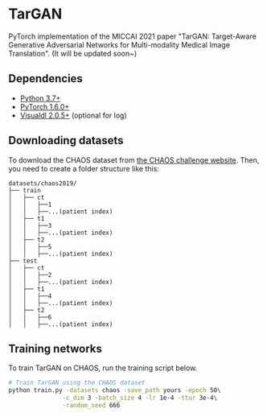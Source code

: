 # TarGAN
PyTorch implementation of the MICCAI 2021 paper "TarGAN: Target-Aware Generative Adversarial Networks for Multi-modality Medical Image Translation".
(It will be updated soon~)
## Dependencies
* [Python 3.7+](https://www.python.org/downloads/)
* [PyTorch 1.6.0+](http://pytorch.org/)
* [Visualdl 2.0.5+](https://github.com/PaddlePaddle/VisualDL) (optional for log)
## Downloading datasets
To download the CHAOS dataset from [the CHAOS challenge website](https://chaos.grand-challenge.org/Download/). 
Then, you need to create a folder structure like this:

    datasets/chaos2019/
    ├── train
    │   ├── ct
    │   │   ├──1
    │   │   ├──...(patient index)
    │   ├── t1
    │   │   ├──3
    │   │   ├──...(patient index)
    │   ├── t2
    │   │   ├──5
    │   │   ├──...(patient index)
    ├── test
    │   ├── ct
    │   │   ├──2
    │   │   ├──...(patient index)
    │   ├── t1
    │   │   ├──4
    │   │   ├──...(patient index)
    │   ├── t2
    │   │   ├──6
    │   │   ├──...(patient index)
## Training networks
To train TarGAN on CHAOS, run the training script below. 

```bash
# Train TarGAN using the CHAOS dataset
python train.py -datasets chaos -save_path yours -epoch 50\
               -c_dim 3 -batch_size 4 -lr 1e-4 -ttur 3e-4\
               -random_seed 666
```
